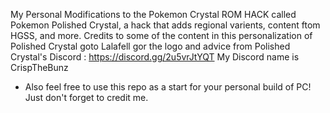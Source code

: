 My Personal Modifications to the Pokemon Crystal
ROM HACK called Pokemon Polished Crystal, a hack 
that adds regional varients, content ftom HGSS, 
and more. Credits to some of the content in this 
personalization of Polished Crystal goto Lalafell
gor the logo and advice from Polished Crystal's 
Discord : https://discord.gg/2u5vrJtYQT
My Discord name is CrispTheBunz


* Also feel free to use this repo as a start for your personal build of PC!
Just don't forget to credit me.
